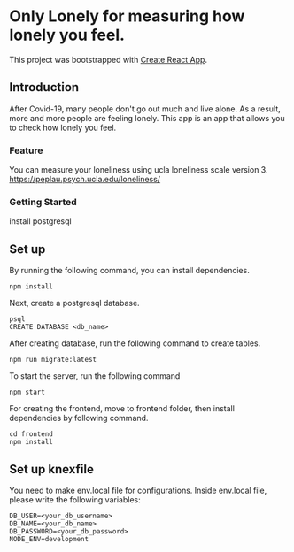 # Only Lonely for measuring how lonely you feel.

This project was bootstrapped with [Create React App](https://github.com/facebook/create-react-app).

## Introduction

After Covid-19, many people don't go out much and live alone. As a result, more and more people are feeling lonely. This app is an app that allows you to check how lonely you feel.

### Feature

You can measure your loneliness using ucla loneliness scale version 3.
https://peplau.psych.ucla.edu/loneliness/


### Getting Started

install postgresql


## Set up

By running the following command, you can install dependencies.
```
npm install
```
Next, create a postgresql database.
```
psql
CREATE DATABASE <db_name>
```

After creating database, run the following command to create tables.
```
npm run migrate:latest

```
To start the server, run the following command
```
npm start
```
For creating the frontend, move to frontend folder, then install dependencies by following command.
```
cd frontend
npm install
```

## Set up knexfile

You need to make env.local file for configurations. Inside env.local file, please write the following variables:
```
DB_USER=<your_db_username>
DB_NAME=<your_db_name>
DB_PASSWORD=<your_db_password>
NODE_ENV=development
```



